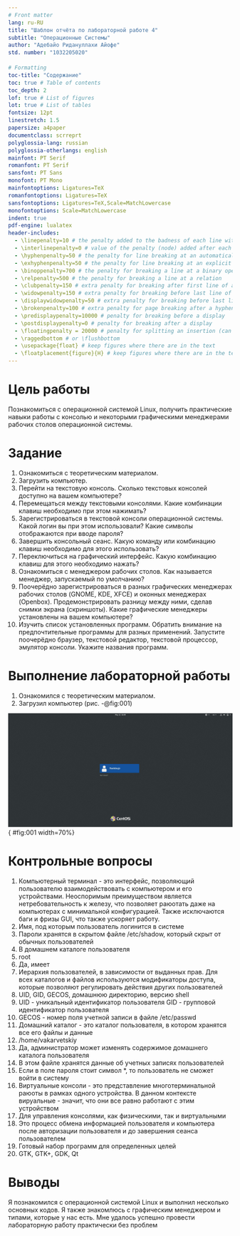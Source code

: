 ```yaml
---
# Front matter
lang: ru-RU
title: "Шаблон отчёта по лабораторной работе 4"
subtitle: "Операционные Системы"
author: "Адебайо Ридануллахи Айофе"
std. number: "1032205020"

# Formatting
toc-title: "Содержание"
toc: true # Table of contents
toc_depth: 2
lof: true # List of figures
lot: true # List of tables
fontsize: 12pt
linestretch: 1.5
papersize: a4paper
documentclass: scrreprt
polyglossia-lang: russian
polyglossia-otherlangs: english
mainfont: PT Serif
romanfont: PT Serif
sansfont: PT Sans
monofont: PT Mono
mainfontoptions: Ligatures=TeX
romanfontoptions: Ligatures=TeX
sansfontoptions: Ligatures=TeX,Scale=MatchLowercase
monofontoptions: Scale=MatchLowercase
indent: true
pdf-engine: lualatex
header-includes:
  - \linepenalty=10 # the penalty added to the badness of each line within a paragraph (no associated penalty node) Increasing the value makes tex try to have fewer lines in the paragraph.
  - \interlinepenalty=0 # value of the penalty (node) added after each line of a paragraph.
  - \hyphenpenalty=50 # the penalty for line breaking at an automatically inserted hyphen
  - \exhyphenpenalty=50 # the penalty for line breaking at an explicit hyphen
  - \binoppenalty=700 # the penalty for breaking a line at a binary operator
  - \relpenalty=500 # the penalty for breaking a line at a relation
  - \clubpenalty=150 # extra penalty for breaking after first line of a paragraph
  - \widowpenalty=150 # extra penalty for breaking before last line of a paragraph
  - \displaywidowpenalty=50 # extra penalty for breaking before last line before a display math
  - \brokenpenalty=100 # extra penalty for page breaking after a hyphenated line
  - \predisplaypenalty=10000 # penalty for breaking before a display
  - \postdisplaypenalty=0 # penalty for breaking after a display
  - \floatingpenalty = 20000 # penalty for splitting an insertion (can only be split footnote in standard LaTeX)
  - \raggedbottom # or \flushbottom
  - \usepackage{float} # keep figures where there are in the text
  - \floatplacement{figure}{H} # keep figures where there are in the text
---
```


# Цель работы

Познакомиться с операционной системой Linux, получить практические навыки работы с консолью и некоторыми графическими менеджерами рабочих столов операционной
системы.

# Задание

1. Ознакомиться с теоретическим материалом.
2. Загрузить компьютер.
3. Перейти на текстовую консоль. Сколько текстовых консолей доступно на вашем компьютере?
4. Перемещаться между текстовыми консолями. Какие комбинации клавиш необходимо
при этом нажимать?
5. Зарегистрироваться в текстовой консоли операционной системы. Какой логин вы при
этом использовали? Какие символы отображаются при вводе пароля?
6. Завершить консольный сеанс. Какую команду или комбинацию клавиш необходимо
для этого использовать?
7. Переключиться на графический интерфейс. Какую комбинацию клавиш для этого
необходимо нажать?
8. Ознакомиться с менеджером рабочих столов. Как называется менеджер, запускаемый
по умолчанию?
9. Поочерёдно зарегистрироваться в разных графических менеджерах рабочих столов
(GNOME, KDE, XFCE) и оконных менеджерах (Openbox). Продемонстрировать разницу
между ними, сделав снимки экрана (скриншоты). Какие графические менеджеры
установлены на вашем компьютере?
10. Изучить список установленных программ. Обратить внимание на предпочтительные программы для разных применений. Запустите поочерёдно браузер, текстовой
редактор, текстовой процессор, эмулятор консоли. Укажите названия программ.


# Выполнение лабораторной работы

1. Ознакомился с теоретическим материалом.
2. Загрузил компьютер (рис. -@fig:001)

![добавил файл](image/001.jpg){ #fig:001 width=70%}

# Контрольные вопросы
1. Компьютерный терминал - это интерфейс, позволяющий пользователю взаимодействовать с компьютером и его устройствами. 
Неоспоримым преимуществом является нетребовательность к железу, что позволяет раюотать даже на компьютерах с минимальной конфигурацией. Также исключаются баги и фризы GUI, что также ускоряет работу. 
2. Имя, под которым пользователь логинится в системе 
3. Пароли хранятся в скрытом файле /etc/shadow, который скрыт от обычных пользователей 
4. В домашнем каталоге пользователя 
5. root 
6. Да, имеет 
7. Иерархия пользователей, в зависимости от выданных прав. Для всех каталогов и файлов используются модификаторы доступа, которые позволяют регулировать действия других пользователей 
8. UID, GID, GECOS, домашнюю директорию, версию shell 
9. UID - уникальный идентификатор пользователя 
   GID - групповой идентификатор пользователя 
10. GECOS - номер поля учетной записи в файле /etc/passwd 
11. Домашний каталог - это каталог пользователя, в котором хранятся все его файлы и данные 
12. /home/vakarvetskiy 
13. Да, администратор может изменять содержимое домашнего каталога пользователя 
14. В этом файле хранятся данные об учетных записях пользователей 
15. Если в поле пароля стоит символ *, то пользователь не сможет войти в систему 
16. Виртуальные консоли - это представление многотерминальной раюоты в рамках одного устройства. В данном контексте вируальные - значит, что они все равно работают с этим устройством 
17. Для управления консолями, как физическими, так и виртуальными 
18. Это процесс обмена информацией пользователя и компьютера после авторизации пользователя и до завершения сеанса пользователем 
19. Готовый набор программ для определенных целей
20.  GTK, GTK+, GDK, Qt

# Выводы

Я познакомился с операционной системой Linux и выполнил несколько основных кодов. Я также знакомлюсь с графическим менеджером и типами, которые у нас есть. Мне удалось успешно провести лабораторную работу практически без проблем
